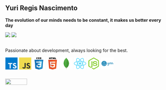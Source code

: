 ## Yuri Regis Nascimento


<Strong>The evolution of our minds needs to be constant, it makes us better every day </strong>

<div>
  <img height="180cm" src="https://github-readme-stats.vercel.app/api?username=yurifardel&theme=omni&show_icons=true"/>
  <img height="180cm" src="https://github-readme-stats.vercel.app/api/top-langs/?username=yurifardel&layout=compact&langs_count=16&theme=omni"/>
</div>


</br> Passionate about development, always looking for the best. 

<div>

  <img  align="center" target="_blank" height="40" width="40" src="https://github.com/devicons/devicon/blob/master/icons/typescript/typescript-original.svg" />
  <img  align="center" height="40" width="40" src="https://github.com/devicons/devicon/blob/master/icons/javascript/javascript-original.svg" />
    <img  align="center" height="40" width="40" src="https://github.com/devicons/devicon/blob/master/icons/css3/css3-original-wordmark.svg" />
  <img  align="center" height="40" width="40" src="https://github.com/devicons/devicon/blob/master/icons/html5/html5-original-wordmark.svg" />
  <img  align="center" height="40" width="40" src="https://github.com/devicons/devicon/blob/master/icons/mongodb/mongodb-original.svg" />
  <img  align="center" height="40" width="40" src="https://github.com/devicons/devicon/blob/master/icons/react/react-original.svg" />
  <img  align="center" height="40" width="40" src="https://github.com/devicons/devicon/blob/master/icons/nodejs/nodejs-original.svg" />
  

  <img  align="center" height="40" width="40" src="https://github.com/devicons/devicon/blob/master/icons/yarn/yarn-original-wordmark.svg" />

 </div>
 
##

<div>
  <a href="https://www.linkedin.com/in/yurifardel/">
        <img  align="center" height="20" width="70" src="https://img.shields.io/badge/LinkedIn-0077B5?style=for-the-badge&logo=linkedin&logoColor=white" />
  </a>
</div>


